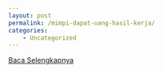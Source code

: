 ```yaml
---
layout: post
permalink: /mimpi-dapat-uang-hasil-kerja/
categories:
    - Uncategorized
---
```


[Baca Selengkapnya](/05)